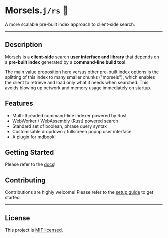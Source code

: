 # Morsels.`j/rs` 🧀

A more scalable pre-built index approach to client-side search.

---

## Description

Morsels is a **client-side** search **user interface and library** that depends on a **pre-built index** generated by a **command-line build tool**.

The main value proposition here versus other pre-built index options is the splitting of this index to many smaller chunks ("morsels"), which enables the client to retrieve and load only what it needs when searched. This avoids blowing up network and memory usage immediately on startup.

## Features

- Multi-threaded command-line indexer powered by Rust
- WebWorker / WebAssembly (Rust) powered search
- Standard set of boolean, phrase query syntax
- Customisable dropdown / fullscreen popup user interface
- A plugin for mdbook!

## Getting Started

Please refer to the [docs]()!

## Contributing

Contributions are highly welcome! Please refer to the [setup guide]() to get started.

---

## License

This project is [MIT licensed](./LICENSE.md).
